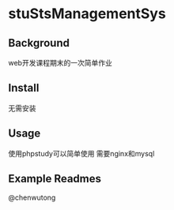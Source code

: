 # stuStsManagementSys
## Background 
web开发课程期末的一次简单作业
## Install
无需安装
## Usage
使用phpstudy可以简单使用 需要nginx和mysql
## Example Readmes
@chenwutong

